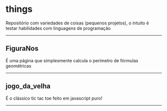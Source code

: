 # things
Repositório com variedades de coisas (pequenos projetos), o intuito é testar habilidades com linguagens de programação

---------------------------------------

<h2> FiguraNos </h2>
  
<p> É uma página que simplesmente calcula o perímetro de fórmulas geométricas </p>

---------------------------------------

<h2> jogo_da_velha </h2>
  
<p> É o clássico tic tac toe feito em javascript puro! </p>
  
---------------------------------------
